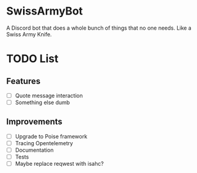 # SwissArmyBot

A Discord bot that does a whole bunch of things that no one needs. Like a Swiss Army Knife.

# TODO List

## Features

- [ ] Quote message interaction
- [ ] Something else dumb

## Improvements

- [ ] Upgrade to Poise framework
- [ ] Tracing Opentelemetry
- [ ] Documentation
- [ ] Tests
- [ ] Maybe replace reqwest with isahc?
